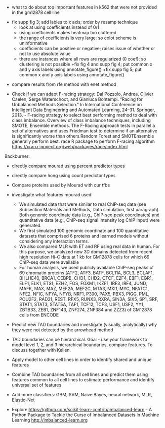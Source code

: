 - what to do about top important features in k562 that were not provided in the gm12878 cell line
+ fix supp fig 3; add lables to x axis; order by resamp technique
   + look at using coefficients instead of 0/1
   + using coefficients makes heatmap too cluttered
   + the range of coefficients is very large; so colot scheme is uninformative
   + coefficients can be positive or negative; raises issue of whether or not to use absolute value
   + there are instances where all rows are regularized (0 coef); so clustering is not possible
+fix fig 4 and supp fig 4; put common x and y axis labels using annotate_figure()
+fix supp fig 5; put common x and y axis labels using annotate_figure()
- compare results from rfe method with enet method


- Check if we can adapt F-racing strategy: Dal Pozzolo, Andrea, Olivier Caelen, Serge Waterschoot, and Gianluca Bontempi. “Racing for Unbalanced Methods Selection.” In International Conference on Intelligent Data Engineering and Automated Learning, 24–31. Springer, 2013. - F-racing strategy to select best performing method to deal with class imbalance. Overview of class imbalance techniques, including SMOTE, Ensemble methods. The F-Racing approach tests in parallel a set of alternatives and uses Friedman test to determine if an alternative is significantly worse than others.Random Forest and SMOTEnsemble generally perform best. race R package to perform F-racing algorithm https://cran.r-project.org/web/packages/race/index.html



Backburner: 

- directly compare mourad using percent predictor types
- directly compare hong using count predictor types
- Compare proteins used by Mourad with our tfbs 
- investigate what features mourad used
   * We simulated data that were similar to real ChIP-seq data (see Subsection Materials and
     Methods, Data simulation, first paragraph). Both genomic coordinate data (e.g., ChIP-seq peak
     coordinates) and quantitative data (e.g., ChIP-seq signal intensity log ChIP
     Input) were generated.
   * We first simulated 100 genomic coordinate and 100 quantitative datasets
     that comprised 6 proteins and learned models without considering any interaction terms.
   * We also compared MLR with ET and RF using real data in human. For this purpose, we analyzed new 3D domains detected from           recent high resolution Hi-C data at 1 kb for GM12878 cells for which 69 ChIP-seq data were available
   * For human analysis, we used publicly available ChIP-seq peaks of 69 chromatin proteins (ATF2, ATF3, BATF, BCL11A, BCL3,            BCLAF1, BHLHE40,       BRCA1, CEBPB, CHD1, CHD2, CTCF, E2F4, EBF1, EGR1, ELF1, ELK1, ETS1, EZH2, FOS, FOXM1, IKZF1, IRF3,          IRF4, JUND, MAFK, MAX, MAZ, MEF2A,          MEF2C, MTA3, MXI1, MYC, NFATC1, NFE2, NFIC, NFYA, NFYB, NRF1, P300, PAX5, PBX3,        PIGG, PML, POU2F2, RAD21, REST, RFX5, RUNX3, RXRA, SIN3A,      SIX5, SP1, SRF, STAT1, STAT3, STAT5A, TAF1, TCF12, TCF3, USF1,      USF2, YY1, ZBTB33, ZEB1, ZNF143, ZNF274, ZNF384 and ZZZ3) of GM12878 cells      from ENCODE 

- Predict new TAD boundaries and investigate (visually, analytically) why they were not detected by the arrowhead method
- TAD boundaries can be hierarchical. Goal - use your framework to model level 1, 2, and 3 hierarchical boundaries, compare features. To discuss together with Kellen.
- Apply model to other cell lines in order to identify shared and unique features
- Combine TAD boundaries from all cell lines and predict them using features common to all cell lines to estimate performance and identify universal set of features
- Add more classifiers: GBM, SVM, Naive Bayes, neural network, MLR, Elastic-Net 
- Explore https://github.com/scikit-learn-contrib/imbalanced-learn - A Python Package to Tackle the Curse of Imbalanced Datasets in Machine Learning http://imbalanced-learn.org
 